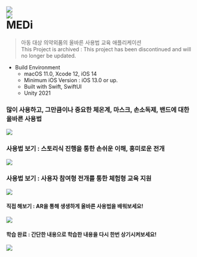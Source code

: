 <img src="/README/MEDi_graphic.png"><br/>
<img src="/README/ic_iPhone_180.png"><br/>
MEDi
=====
> 아동 대상 의약외품의 올바른 사용법 교육 애플리케이션<br/>
> This Project is archived : This project has been discontinued and will no longer be updated.

* Build Environment<br/>
  + macOS 11.0, Xcode 12, iOS 14<br/>
  + Minimum iOS Version : iOS 13.0 or up.<br/>
  + Built with Swift, SwiftUI<br/>
  + Unity 2021 <br/>

### 많이 사용하고, 그만큼이나 중요한 체온계, 마스크, 손소독제, 밴드에 대한 올바른 사용법<br/>
<img src="/README/appstore_graphic_1.png"><br/>

### 사용법 보기 : 스토리식 진행을 통한 손쉬운 이해, 흥미로운 전개<br/>
<img src="/README/appstore_graphic_4.png"><br/>

### 사용법 보기 : 사용자 참여형 전개를 통한 체험형 교육 지원<br/>
<img src="/README/appstore_graphic_5.png"><br/>

#### 직접 해보기 : AR을 통해 생생하게 올바른 사용법을 배워보세요!<br/>
<img src="/README/6.jpeg"><br/>

#### 학습 완료 : 간단한 내용으로 학습한 내용을 다시 한번 상기시켜보세요!<br/>
<img src="/README/7.jpeg"><br/>